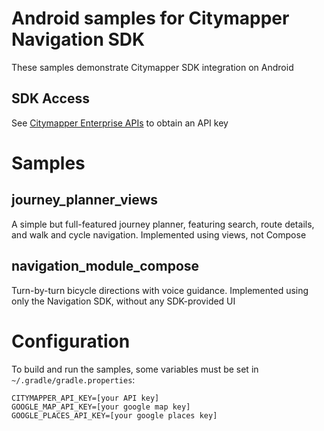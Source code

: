 # Android samples for Citymapper Navigation SDK

These samples demonstrate Citymapper SDK integration on Android

## SDK Access
See [Citymapper Enterprise APIs](https://citymapper.com/enterprise) to obtain an API key

# Samples

## journey_planner_views
A simple but full-featured journey planner, featuring search, route details,
and walk and cycle navigation. Implemented using views, not Compose

## navigation_module_compose
Turn-by-turn bicycle directions with voice guidance.
Implemented using only the Navigation SDK, without any SDK-provided UI

# Configuration

To build and run the samples, some variables must be set in `~/.gradle/gradle.properties`:

```
CITYMAPPER_API_KEY=[your API key]
GOOGLE_MAP_API_KEY=[your google map key]
GOOGLE_PLACES_API_KEY=[your google places key]
```
